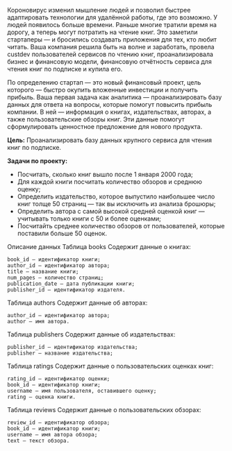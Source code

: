 Короновирус изменил мышление людей и позволил быстрее адаптировать технологии для удалённой работы, где это возможно. У людей появилось больше времени. Раньше многие тратили время на дорогу, а теперь могут потратить на чтение книг. Это заметили стартаперы — и бросились создавать приложения для тех, кто любит читать. Ваша компания решила быть на волне и заработать, провела custdev пользователей сервисов по чтению книг, проанализировала бизнес и финансовую модели, финансовую отчётность сервиса для чтения книг по подписке и купила его. 

По определению стартап — это новый финансовый проект, цель которого — быстро окупить вложенные инвестиции и получить прибыль. Ваша первая задача как аналитика — проанализировать базу данных для ответа на вопросы, которые помогут повысить прибыль компании. В ней — информация о книгах, издательствах, авторах, а также пользовательские обзоры книг. Эти данные помогут сформулировать ценностное предложение для нового продукта.

**Цель:**
Проанализировать базу данных крупного сервиса для чтения книг по подписке.

**Задачи по проекту:**

- Посчитать, сколько книг вышло после 1 января 2000 года;
- Для каждой книги посчитать количество обзоров и среднюю оценку;
- Определить издательство, которое выпустило наибольшее число книг толще 50 страниц — так вы исключить из анализа брошюры;
- Определить автора с самой высокой средней оценкой книг — учитывать только книги с 50 и более оценками;
- Посчитайть среднее количество обзоров от пользователей, которые поставили больше 50 оценок.

Описание данных
Таблица books
Содержит данные о книгах:

    book_id — идентификатор книги;
    author_id — идентификатор автора;
    title — название книги;
    num_pages — количество страниц;
    publication_date — дата публикации книги;
    publisher_id — идентификатор издателя.

Таблица authors
Содержит данные об авторах:

    author_id — идентификатор автора;
    author — имя автора.

Таблица publishers
Содержит данные об издательствах:

    publisher_id — идентификатор издательства;
    publisher — название издательства;

Таблица ratings
Содержит данные о пользовательских оценках книг:

    rating_id — идентификатор оценки;
    book_id — идентификатор книги;
    username — имя пользователя, оставившего оценку;
    rating — оценка книги.

Таблица reviews
Содержит данные о пользовательских обзорах:

    review_id — идентификатор обзора;
    book_id — идентификатор книги;
    username — имя автора обзора;
    text — текст обзора.
